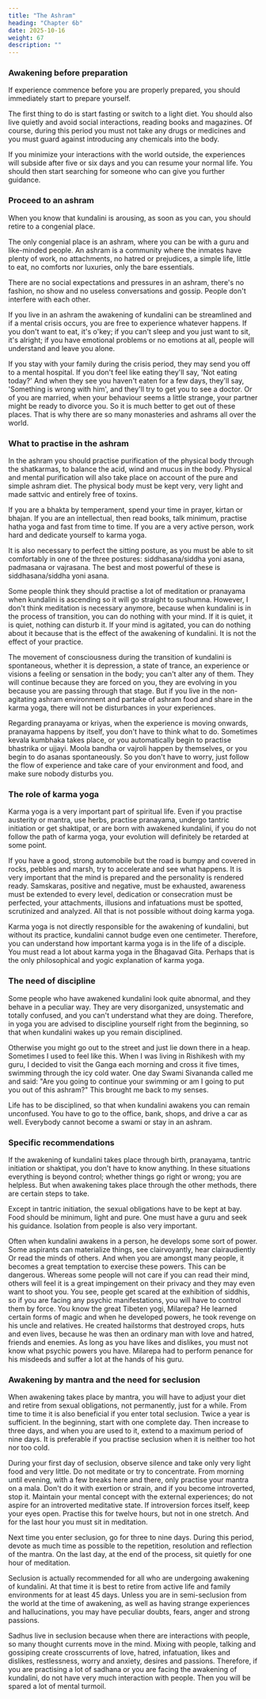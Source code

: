 ```yaml
---
title: "The Ashram"
heading: "Chapter 6b"
date: 2025-10-16
weight: 67
description: ""
---
```



### Awakening before preparation

If experience commence before you are properly prepared, you should immediately
start to prepare yourself. 

The first thing to do is start fasting or switch to a light diet. You
should also live quietly and avoid social interactions, reading books and magazines. Of
course, during this period you must not take any drugs or medicines and you must guard
against introducing any chemicals into the body.

If you minimize your interactions with the world outside, the experiences will
subside after five or six days and you can resume your normal life. You should then start
searching for someone who can give you further guidance.


### Proceed to an ashram

When you know that kundalini is arousing, as soon as you can, you should retire to a
congenial place. 

The only congenial place is an ashram, where you can
be with a guru and like-minded people. An ashram is a community where the inmates
have plenty of work, no attachments, no hatred or prejudices, a simple life, little to eat, no
comforts nor luxuries, only the bare essentials. 

There are no social expectations and
pressures in an ashram, there's no fashion, no show and no useless conversations and
gossip. People don't interfere with each other.

If you live in an ashram the awakening of kundalini can be streamlined and if a
mental crisis occurs, you are free to experience whatever happens. If you don't want to
eat, it's o'key; if you can't sleep and you just want to sit, it's alright; if you have emotional
problems or no emotions at all, people will understand and leave you alone.

If you stay with your family during the crisis period, they may send you off to a
mental hospital. If you don't feel like eating they'll say, 'Not eating today?' And when
they see you haven't eaten for a few days, they'll say, 'Something is wrong with him', and
they'll try to get you to see a doctor. Or of you are married, when your behaviour seems a
little strange, your partner might be ready to divorce you. So it is much better to get out
of these places. That is why there are so many monasteries and ashrams all over the
world.


### What to practise in the ashram

In the ashram you should practise purification of the physical body through the
shatkarmas, to balance the acid, wind and mucus in the body. Physical and mental
purification will also take place on account of the pure and simple ashram diet. The
physical body must be kept very, very light and made sattvic and entirely free of toxins.

If you are a bhakta by temperament, spend your time in prayer, kirtan or bhajan. If
you are an intellectual, then read books, talk minimum, practise hatha yoga and fast from
time to time. If you are a very active person, work hard and dedicate yourself to karma
yoga.

It is also necessary to perfect the sitting posture, as you must be able to sit
comfortably in one of the three postures: siddhasana/siddha yoni asana, padmasana or
vajrasana. The best and most powerful of these is siddhasana/siddha yoni asana.

Some people think they should practise a lot of meditation or pranayama when
kundalini is ascending so it will go straight to sushumna. However, I don't think
meditation is necessary anymore, because when kundalini is in the process of transition,
you can do nothing with your mind. If it is quiet, it is quiet, nothing can disturb it. If your
mind is agitated, you can do nothing about it because that is the effect of the awakening
of kundalini. It is not the effect of your practice.

The movement of consciousness during the transition of kundalini is spontaneous,
whether it is depression, a state of trance, an experience or visions a feeling or sensation
in the body; you can't alter any of them. They will continue because they are forced on
you, they are evolving in you because you are passing through that stage. But if you live
in the non-agitating ashram environment and partake of ashram food and share in the
karma yoga, there will not be disturbances in your experiences.

Regarding pranayama or kriyas, when the experience is moving onwards, pranayama
happens by itself, you don't have to think what to do. Sometimes kevala kumbhaka takes
place, or you automatically begin to practise bhastrika or ujjayi. Moola bandha or vajroli
happen by themselves, or you begin to do asanas spontaneously. So you don't have to
worry, just follow the flow of experience and take care of your environment and food,
and make sure nobody disturbs you.


### The role of karma yoga

Karma yoga is a very important part of spiritual life. Even if you practise austerity or
mantra, use herbs, practise pranayama, undergo tantric initiation or get shaktipat, or are
born with awakened kundalini, if you do not follow the path of karma yoga, your
evolution will definitely be retarded at some point.

If you have a good, strong automobile but the road is bumpy and covered in rocks,
pebbles and marsh, try to accelerate and see what happens. It is very important that the
mind is prepared and the personality is rendered ready. Samskaras, positive and negative,
must be exhausted, awareness must be extended to every level, dedication or consecration
must be perfected, your attachments, illusions and infatuations must be spotted,
scrutinized and analyzed. All that is not possible without doing karma yoga.

Karma yoga is not directly responsible for the awakening of kundalini, but without its
practice, kundalini cannot budge even one centimeter. Therefore, you can understand
how important karma yoga is in the life of a disciple. You must read a lot about karma
yoga in the Bhagavad Gita. Perhaps that is the only philosophical and yogic explanation
of karma yoga.


### The need of discipline

Some people who have awakened kundalini look quite abnormal, and they behave in a peculiar way. They are very disorganized, unsystematic and totally confused, and you can't understand what they are doing. Therefore, in yoga you are advised to discipline yourself right from the beginning, so that when kundalini wakes up you remain
disciplined. 

Otherwise you might go out to the street and just lie down there in a heap.
Sometimes I used to feel like this. When I was living in Rishikesh with my guru, I
decided to visit the Ganga each morning and cross it five times, swimming through the
icy cold water. One day Swami Sivananda called me and said: "Are you going to
continue your swimming or am I going to put you out of this ashram?" This brought me
back to my senses.

Life has to be disciplined, so that when kundalini awakens you can remain
unconfused. You have to go to the office, bank, shops, and drive a car as well. Everybody
cannot become a swami or stay in an ashram.


### Specific recommendations

If the awakening of kundalini takes place through birth, pranayama, tantric initiation
or shaktipat, you don't have to know anything. In these situations everything is beyond
control; whether things go right or wrong; you are helpless. But when awakening takes
place through the other methods, there are certain steps to take.

Except in tantric initiation, the sexual obligations have to be kept at bay. Food should
be minimum, light and pure. One must have a guru and seek his guidance. Isolation from
people is also very important.

Often when kundalini awakens in a person, he develops some sort of power. Some
aspirants can materialize things, see clairvoyantly, hear clairaudiently Or read the minds
of others. And when you are amongst many people, it becomes a great temptation to
exercise these powers. This can be dangerous. Whereas some people will not care if you
can read their mind, others will feel it is a great impingement on their privacy and they
may even want to shoot you. You see, people get scared at the exhibition of siddhis, so if
you are facing any psychic manifestations, you will have to control them by force.
You know the great Tibeten yogi, Milarepa? He learned certain forms of magic and
when he developed powers, he took revenge on his uncle and relatives. He created
hailstorms that destroyed crops, huts and even lives, because he was then an ordinary
man with love and hatred, friends and enemies. As long as you have likes and dislikes,
you must not know what psychic powers you have. Milarepa had to perform penance for
his misdeeds and suffer a lot at the hands of his guru.

### Awakening by mantra and the need for seclusion

When awakening takes place by mantra, you will have to adjust your diet and retire
from sexual obligations, not permanently, just for a while. From time to time it is also
beneficial if you enter total seclusion. Twice a year is sufficient. In the beginning, start
with one complete day. Then increase to three days, and when you are used to it, extend
to a maximum period of nine days. It is preferable if you practise seclusion when it is
neither too hot nor too cold.

During your first day of seclusion, observe silence and take only very light food and
very little. Do not meditate or try to concentrate. From morning until evening, with a few
breaks here and there, only practise your mantra on a mala. Don't do it with exertion or
strain, and if you become introverted, stop it. Maintain your mental concept with the
external experiences; do not aspire for an introverted meditative state. If introversion
forces itself, keep your eyes open. Practise this for twelve hours, but not in one stretch.
And for the last hour you must sit in meditation.

Next time you enter seclusion, go for three to nine days. During this period, devote as
much time as possible to the repetition, resolution and reflection of the mantra. On the
last day, at the end of the process, sit quietly for one hour of meditation.

Seclusion is actually recommended for all who are undergoing awakening of
kundalini. At that time it is best to retire from active life and family environments for at
least 45 days. Unless you are in semi-seclusion from the world at the time of awakening,
as well as having strange experiences and hallucinations, you may have peculiar doubts,
fears, anger and strong passions.

Sadhus live in seclusion because when there are interactions with people, so many
thought currents move in the mind. Mixing with people, talking and gossiping create
crosscurrents of love, hatred, infatuation, likes and dislikes, restlessness, worry and
anxiety, desires and passions. Therefore, if you are practising a lot of sadhana or you are
facing the awakening of kundalini, do not have very much interaction with people. Then
you will be spared a lot of mental turmoil.

